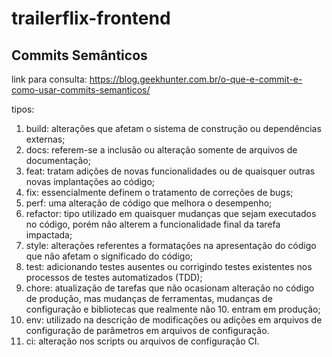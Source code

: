 # trailerflix-frontend

## Commits Semânticos

link para consulta: https://blog.geekhunter.com.br/o-que-e-commit-e-como-usar-commits-semanticos/

tipos:
1. build: alterações que afetam o sistema de construção ou dependências externas;
2. docs: referem-se a inclusão ou alteração somente de arquivos de documentação;
3. feat: tratam adições de novas funcionalidades ou de quaisquer outras novas implantações ao código;
4. fix: essencialmente definem o tratamento de correções de bugs;
5. perf: uma alteração de código que melhora o desempenho;
6. refactor: tipo utilizado em quaisquer mudanças que sejam executados no código, porém não alterem a funcionalidade final da tarefa impactada;
7. style: alterações referentes a formatações na apresentação do código que não afetam o significado do código;
8. test: adicionando testes ausentes ou corrigindo testes existentes nos processos de testes automatizados (TDD);
9. chore: atualização de tarefas que não ocasionam alteração no código de produção, mas mudanças de ferramentas, mudanças de configuração e bibliotecas que realmente não 10. entram em produção;
11. env: utilizado na descrição de modificações ou adições em arquivos de configuração de parâmetros em arquivos de configuração.
12. ci: alteração nos scripts ou arquivos de configuração CI.
